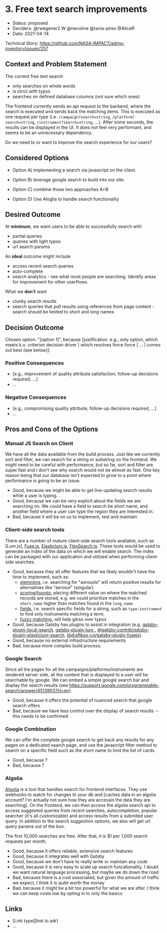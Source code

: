 # 3. Free text search improvements

- Status: proposed
- Deciders: @rwegener2 W @necoline @tania-pires @AliceR
- Date: 2021-04-14

Technical Story: https://github.com/NASA-IMPACT/admg-inventory/issues/257

## Context and Problem Statement

The current free text search

- only searches on whole words
- is strict with typos
- searches on defined database columns (not sure which ones)

The frontend currently sends an api request to the backend, where the search is executed and sends back the matching items. This is executed as one request per type (i.e. `/campaign?search=string`, `/platform?search=string`, `/instrument?search=string`, ...). After some seconds, the results can be displayed in the UI. It does not feel very performant, and seems to be an unnecessary dependency.

Do we need to or want to improve the search experience for our users?

## Considered Options

- Option A) implementing a search via javascript on the client.

- Option B) leverage google search to build into our site.

- Option C) combine those two approaches A+B

- Option D) Use Aloglia to handle search functionality

## Desired Outcome

At **minimum**, we want users to be able to successfully search with

- partial queries
- queries with light typos
- url search params

An **ideal** outcome might include

- access recent search queries
- auto-complete
- search analytics - see what most people are searching. Identify areas for improvement for other userflows.

What we **don't** want

- clunky search results
- search queries that pull results using references from page content - search should be limited to short and long names

## Decision Outcome

Chosen option: "[option 1]", because [justification. e.g., only option, which meets k.o. criterion decision driver | which resolves force force | … | comes out best (see below)].

### Positive Consequences <!-- optional -->

- [e.g., improvement of quality attribute satisfaction, follow-up decisions required, …]
- …

### Negative Consequences <!-- optional -->

- [e.g., compromising quality attribute, follow-up decisions required, …]
- …

## Pros and Cons of the Options <!-- optional -->

### Manual JS Search on Client

We have all the data available from the build process. Just like we currently sort and filter, we can search for a string or substring on the frontend. We might need to be careful with performance, but so far, sort and filter are super fast and I don't see why search would not be almost as fast. One key reason being that our database isn't expected to grow to a point where performance is going to be an issue.

- Good, because we might be able to get live-updating search results while a user is typing.
- Good, because we can be very explicit about the fields we are searching on. We could have a field to search be short name, and another field where a user can type the region they are interested in.
- Bad, because it will be on us to implement, test and maintain
  
### Client-side search tools

There are a number of mature client-side search tools available, such as [Lunr.js], [Fuse.js](https://fusejs.io/), [Elasticlunr.js](http://elasticlunr.com/), [FlexSearch.js](https://github.com/nextapps-de/flexsearch).  These tools would be used to generate an index of the data on which we will enable search.  The index can be packaged with our application and utilized when performing client-side searches.

- Good, because they all offer features that we likely wouldn't have the time to implement, such as:
  * [stemming](https://lunrjs.com/guides/core_concepts.html#stemming), i.e. searching for "aerosols" will return positive results for alternatives like "aerosol" (singular).
  * [scoring](https://lunrjs.com/guides/searching.html#scoring)/[boosts](https://lunrjs.com/guides/searching.html#boosts), placing different value on where the matched records are stored, e.g. we could prioritize matches in the `short_name` higher than matches found in the `long_name`
  * [fields](https://lunrjs.com/guides/searching.html#fields), i.e. search specific fields for a string, such as `type:instrument` to find only instruments matching a term.
  * [fuzzy matching](https://lunrjs.com/guides/searching.html#fuzzy-matches), will help gloss over typos
- Good, because Gatsby has plugins to assist in integration (e.g. [gatsby-plugin-local-search](https://www.gatsbyjs.com/plugins/gatsby-plugin-local-search/?=flexsearch), [gatsby-plugin-lunr
](https://www.gatsbyjs.com/plugins/gatsby-plugin-lunr/), [@gatsby-contrib/gatsby-plugin-elasticlunr-search](https://www.gatsbyjs.com/plugins/@gatsby-contrib/gatsby-plugin-elasticlunr-search/), [@draftbox-co/gatsby-plugin-fusejs](https://www.gatsbyjs.com/plugins/@draftbox-co/gatsby-plugin-fusejs/)).
- Good, because no external infrastructure requirements
- Bad, because more complex build process.


### Google Search

Since all the pages for all the campaigns/platforms/instruments are rendered server side, all the content that is displayed to a user will be searchable by google. We can embed a simple google search bar and display the search results (see https://support.google.com/programmable-search/answer/4513903?hl=en).

- Good, because it offers the potential of nuanced search that google search offers
- Bad, because we have less control over the display of search results -- this needs to be confirmed

### Google Combination

We can offer the complete google search to get back any results for any pages on a dedicated search page, and use the javascript filter method to search on a specific field such as the short name to limit the list of cards.

- Good, because ?
- Bad, because ?

### Algolia

[Algolia](https://www.algolia.com/) is a tool that handles search for frontend interfaces. They use webhooks to watch for changes to your db and [caches data in an algolia account? I'm actually not sure how they are accessin the data they are searching].
On the frontend, we can then access the algolia search api to access suggested queries from recent searches, autocompletion, popular searcher (it's all customizable) and access results from a submited user query. In addition to the search suggestion options, we also will get url query params out of the box.

The first 10,000 searches are free. After that, it is $1 per 1,000 search requests per month.

- Good, because it offers reliable, extensive search features
- Good, because it integrates well with Gatsby
- Good, because we don't have to really write or maintain any code
- Good, because it is very easy to scale up search funcationality. I doubt we want natural language processing, but maybe we do down the road
- Bad, because there is a cost associated, but given the amount of traffic we expect, I think it is quite worth the money
- Bad, because it might be a bit too powerful for what we are after. I think we can keep costs low by opting in to only the basics

## Links <!-- optional -->

- [Link type][link to adr] <!-- example: Refined by [ADR-0005](0005-example.md) -->
- … <!-- numbers of links can vary -->

